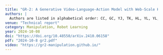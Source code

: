 ```yaml
---
title: "GR-2: A Generative Video-Language-Action Model with Web-Scale Knowledge for Robot Manipulation"
authors: |
  Authors are listed in alphabetical order: CC, GC, YJ, TK, HL, YL, YL, HW, **Jiafeng Xu**, YY, HZ, MZ, *et al.*
venue: "Technical report"
category: Manipulation, Robot Learning
year: 2024-10-08
doi: "https://doi.org/10.48550/arXiv.2410.06158"
pdf: "2024-10-8 gr2.pdf"
video: "https://gr2-manipulation.github.io/"
---
```

